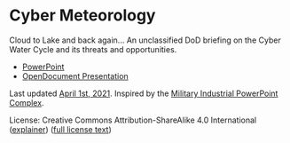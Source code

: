 # Cyber Meteorology
Cloud to Lake and back again... An unclassified DoD briefing on the Cyber Water Cycle and its threats and opportunities.

* [PowerPoint](https://github.com/hackermatic/cyber_meteorology/blob/main/Cyber%20Meteorology%2004-01-21.pptx)
* [OpenDocument Presentation](https://github.com/hackermatic/cyber_meteorology/blob/main/Cyber%20Meteorology%2004-01-21.odp)

Last updated [April 1st, 2021](https://en.wikipedia.org/wiki/April_Fools'_Day). Inspired by the [Military Industrial PowerPoint Complex](https://archive.org/details/MilitaryIndustrialPowerpointComplex).

License: Creative Commons Attribution-ShareAlike 4.0 International ([explainer](https://creativecommons.org/licenses/by-sa/4.0/)) ([full license text](LICENSE.md))
